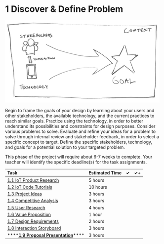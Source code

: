 # 1 Discover & Define Problem

![](../../.gitbook/assets/phase-1-process.png)

Begin to frame the goals of your design by learning about your users and other stakeholders, the available technology, and the current practices to reach similar goals. Practice using the technology, in order to better understand its possibilities and constraints for design purposes. Consider various problems to solve. Evaluate and refine your ideas for a problem to solve through internal review and stakeholder feedback, in order to select a specific concept to target. Define the specific stakeholders, technology, and goals for a potential solution to your targeted problem.

This phase of the project will require about 6-7 weeks to complete. Your teacher will identify the specific deadline\(s\) for the task assignments.

| Task | Estimated Time | ✓ | ✓+ |
| :--- | :--- | :--- | :--- |
| [​1.1 IoT Product Research​](1.1-iot-product-research.md) | 5 hours | ​ | ​ |
| [​1.2 IoT Code Tutorials](1.2-iot-code-tutorial.md)​ | 10 hours | ​ | ​ |
| [1.3 Project Ideas](1.3-project-ideas.md) | 3 hours |  |  |
| [1.4 Competitive Analysis](1.4-competitive-analysis.md) | 3 hours |  |  |
| [1.5 User Research](1.5-user-research.md) | 4 hours |  |  |
| [1.6 Value Proposition](1.6-value-proposition.md) | 1 hour |  |  |
| [1.7 Design Requirements](1.7-design-requirements.md) | 2 hours |  |  |
| [1.8 Interaction Storyboard](1.7-design-requirements.md) | 3 hours |  |  |
| \*\*\*\*[**1.9 Proposal Presentation**](1.9-proposal-presentation.md)\*\*\*\* | 3 hours |  |  |

